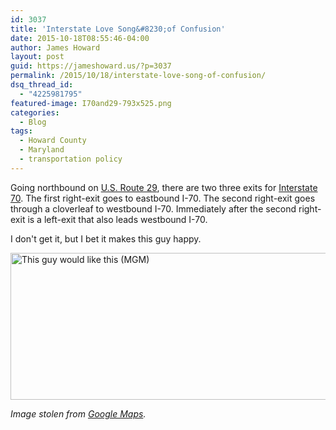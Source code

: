 ```yaml
---
id: 3037
title: 'Interstate Love Song&#8230;of Confusion'
date: 2015-10-18T08:55:46-04:00
author: James Howard
layout: post
guid: https://jameshoward.us/?p=3037
permalink: /2015/10/18/interstate-love-song-of-confusion/
dsq_thread_id:
  - "4225981795"
featured-image: I70and29-793x525.png
categories:
  - Blog
tags:
  - Howard County
  - Maryland
  - transportation policy
---
```

Going northbound on [U.S. Route 29](https://en.wikipedia.org/wiki/U.S._Route_29_in_Maryland), there are two three exits for [Interstate 70](https://en.wikipedia.org/wiki/Interstate_70_in_Maryland).  The first right-exit goes to eastbound I-70.  The second right-exit goes through a cloverleaf to westbound I-70.  Immediately after the second right-exit is a left-exit that also leads westbound I-70.  

I don't get it, but I bet it makes this guy happy.

<img src="https://jameshoward.us/wp-content/uploads/2015/10/scarecrow.jpg" alt="This guy would like this (MGM)" width="560" height="235" class="aligncenter size-full wp-image-3040" />

_Image stolen from [Google Maps](https://www.google.com/maps/@39.2961111,-76.8252186,15z)._
